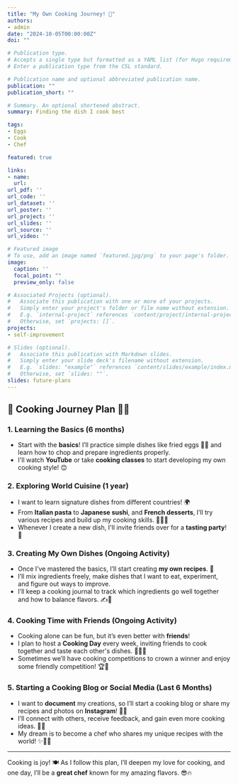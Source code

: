 ```yaml
---
title: "My Own Cooking Journey! 🍕"
authors:
- admin
date: "2024-10-05T00:00:00Z"
doi: ""

# Publication type.
# Accepts a single type but formatted as a YAML list (for Hugo requirements).
# Enter a publication type from the CSL standard.

# Publication name and optional abbreviated publication name.
publication: ""
publication_short: ""

# Summary. An optional shortened abstract.
summary: Finding the dish I cook best

tags:
- Eggs
- Cook
- Chef

featured: true

links:
- name:
  url: 
url_pdf: ''
url_code: ''
url_dataset: ''
url_poster: ''
url_project: ''
url_slides: ''
url_source: ''
url_video: ''

# Featured image
# To use, add an image named `featured.jpg/png` to your page's folder. 
image:
  caption: ''
  focal_point: ""
  preview_only: false

# Associated Projects (optional).
#   Associate this publication with one or more of your projects.
#   Simply enter your project's folder or file name without extension.
#   E.g. `internal-project` references `content/project/internal-project/index.md`.
#   Otherwise, set `projects: []`.
projects:
- self-improvement

# Slides (optional).
#   Associate this publication with Markdown slides.
#   Simply enter your slide deck's filename without extension.
#   E.g. `slides: "example"` references `content/slides/example/index.md`.
#   Otherwise, set `slides: ""`.
slides: future-plans
---
```


## 🍳 Cooking Journey Plan 🧑‍🍳

### 1. Learning the Basics (6 months)  
- Start with the **basics**! I’ll practice simple dishes like fried eggs 🍳🥬 and learn how to chop and prepare ingredients properly.  
- I'll watch **YouTube** or take **cooking classes** to start developing my own cooking style! 😊

### 2. Exploring World Cuisine (1 year)  
- I want to learn signature dishes from different countries! 🌍  
- From **Italian pasta** to **Japanese sushi**, and **French desserts**, I’ll try various recipes and build up my cooking skills. 🍝🍣🍰  
- Whenever I create a new dish, I'll invite friends over for a **tasting party**! 🎉

### 3. Creating My Own Dishes (Ongoing Activity)  
- Once I’ve mastered the basics, I’ll start creating **my own recipes**. 🍲  
- I’ll mix ingredients freely, make dishes that I want to eat, experiment, and figure out ways to improve.  
- I’ll keep a cooking journal to track which ingredients go well together and how to balance flavors. ✍️📖

### 4. Cooking Time with Friends (Ongoing Activity)  
- Cooking alone can be fun, but it’s even better with **friends**!  
- I plan to host a **Cooking Day** every week, inviting friends to cook together and taste each other's dishes. 🍕👯‍♂️  
- Sometimes we’ll have cooking competitions to crown a winner and enjoy some friendly competition! 🏆🎊

### 5. Starting a Cooking Blog or Social Media (Last 6 Months)  
- I want to **document** my creations, so I’ll start a cooking blog or share my recipes and photos on **Instagram**! 📸🍴  
- I’ll connect with others, receive feedback, and gain even more cooking ideas. 💬💡  
- My dream is to become a chef who shares my unique recipes with the world! ✨👩‍🍳

---

Cooking is joy! 🍽️ As I follow this plan, I’ll deepen my love for cooking, and one day, I’ll be a **great chef** known for my amazing flavors. 😎🔥
